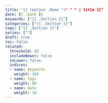 ```yaml
---
title: "{{ replace .Name "-" " " | title }}"
date: {{ .Date }}
keywords: ["{{ .Section }}"]
categories: ["{{ .Section }}"]
tags: ["{{ .Section }}"]
series: [""]
draft: true
toc: false
related:
  threshold: 80
  includeNewer: false
  toLower: false
  indices:
  - name: keywords
    weight: 100
  - name: tags
    weight: 90
  - name: date
    weight: 10
---
```


